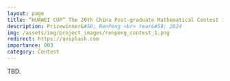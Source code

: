 ```yaml
---
layout: page
title: “HUAWEI CUP” The 20th China Post-graduate Mathematical Contest in Modeling
description: Prizewinner&#58; RenPeng <br> Year&#58; 2024 
img: /assets/img/project_images/renpeng_contest_1.png
redirect: https://unsplash.com
importance: 003
category: Contest
---
```


TBD.